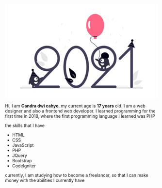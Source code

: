 ![My Profile Picture](https://github.com/candradwicahyo/candradwicahyo/blob/master/undraw_happy_2021_h01d.png)

Hi, I am **Candra dwi cahyo**, my current age is **17 years** old.  I am a web designer and also a frontend web developer.  I learned programming for the first time in 2018, where the first programming language I learned was PHP

 the skills that I have

 - HTML
 - CSS
 - JavaScript
 - PHP
 - JQuery
 - Bootstrap
 - CodeIgniter

 currently, I am studying how to become a freelancer, so that I can make money with the abilities I currently have
